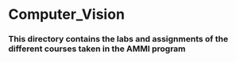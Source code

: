 # Computer_Vision
### This directory contains the labs and assignments of the different courses taken in the AMMI program 
